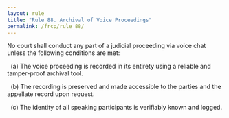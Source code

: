 ```yaml
---
layout: rule
title: "Rule 88. Archival of Voice Proceedings"
permalink: /frcp/rule_88/
---
```


No court shall conduct any part of a judicial proceeding via voice chat unless the following conditions are met:

&nbsp;&nbsp;(a) The voice proceeding is recorded in its entirety using a reliable and tamper-proof archival tool.

&nbsp;&nbsp;(b) The recording is preserved and made accessible to the parties and the appellate record upon request.

&nbsp;&nbsp;(c) The identity of all speaking participants is verifiably known and logged.
